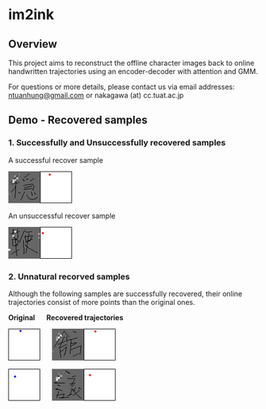 # im2ink


## Overview
This project aims to reconstruct the offline character images back to online handwritten trajectories using an encoder-decoder with attention and GMM.

For questions or more details, please contact us via email addresses: ntuanhung@gmail.com or nakagawa (at) cc.tuat.ac.jp

## Demo - Recovered samples
### 1. Successfully and Unsuccessfully recovered samples

A successful recover sample

![Attention successful recovery](https://github.com/ntuanhung/im2ink/blob/master/demo_gif/unsucess_2.gif)


An unsuccessful recover sample

![Attention unsuccessful recovery](https://github.com/ntuanhung/im2ink/blob/master/demo_gif/unsucess_1.gif)

### 2. Unnatural recorved samples
Although the following samples are successfully recovered, their online trajectories consist of more points than the original ones.

**Original &nbsp; &nbsp; &nbsp; Recovered trajectories**


![Original speed](https://github.com/ntuanhung/im2ink/blob/master/demo_gif/unnatural_2_org.gif)
&nbsp; &nbsp; &nbsp;![Recovery speed](https://github.com/ntuanhung/im2ink/blob/master/demo_gif/unnatural_2_rec.gif)


![Original speed](https://github.com/ntuanhung/im2ink/blob/master/demo_gif/unnatural_3_org.gif)
&nbsp; &nbsp; &nbsp;![Recovery speed](https://github.com/ntuanhung/im2ink/blob/master/demo_gif/unnatural_3_rec.gif)

